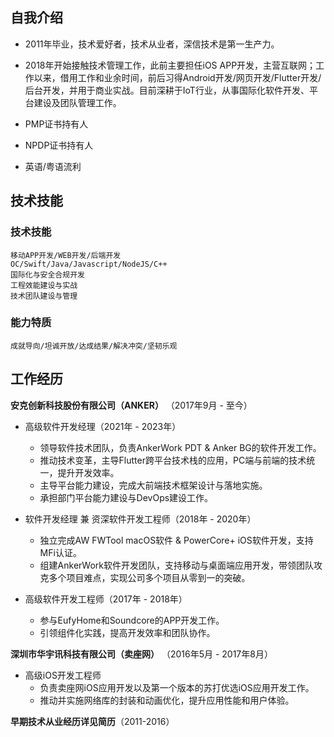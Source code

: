 ## 自我介绍

* 2011年毕业，技术爱好者，技术从业者，深信技术是第一生产力。

* 2018年开始接触技术管理工作，此前主要担任iOS APP开发，主营互联网；工作以来，借用工作和业余时间，前后习得Android开发/网页开发/Flutter开发/后台开发，并用于商业实战。目前深耕于IoT行业，从事国际化软件开发、平台建设及团队管理工作。
* PMP证书持有人
* NPDP证书持有人
* 英语/粤语流利

## 技术技能
### 技术技能
    移动APP开发/WEB开发/后端开发
    OC/Swift/Java/Javascript/NodeJS/C++
    国际化与安全合规开发
    工程效能建设与实战
    技术团队建设与管理
    
### 能力特质
    成就导向/坦诚开放/达成结果/解决冲突/坚韧乐观
    
## 工作经历

**安克创新科技股份有限公司（ANKER）** （2017年9月 - 至今）
- 高级软件开发经理（2021年 - 2023年）
  - 领导软件技术团队，负责AnkerWork PDT & Anker BG的软件开发工作。
  - 推动技术变革，主导Flutter跨平台技术栈的应用，PC端与前端的技术统一，提升开发效率。
  - 主导平台能力建设，完成大前端技术框架设计与落地实施。
  - 承担部门平台能力建设与DevOps建设工作。

- 软件开发经理 兼 资深软件开发工程师（2018年 - 2020年）
  - 独立完成AW FWTool macOS软件 & PowerCore+ iOS软件开发，支持MFi认证。
  - 组建AnkerWork软件开发团队，支持移动与桌面端应用开发，带领团队攻克多个项目难点，实现公司多个项目从零到一的突破。

- 高级软件开发工程师（2017年 - 2018年）
  - 参与EufyHome和Soundcore的APP开发工作。
  - 引领组件化实践，提高开发效率和团队协作。

**深圳市华宇讯科技有限公司（卖座网）** （2016年5月 - 2017年8月）
- 高级iOS开发工程师
  - 负责卖座网iOS应用开发以及第一个版本的苏打优选iOS应用开发工作。
  - 推动并实施网络库的封装和动画优化，提升应用性能和用户体验。
  
**早期技术从业经历详见简历**（2011-2016）
